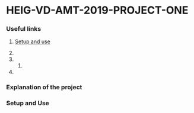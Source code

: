 # HEIG-VD-AMT-2019-PROJECT-ONE
### Useful links

1.  [Setup and use](#setup-and-use) 

2. [Implementation]: (github.com/nfluckiger/HEIG-VD-AMT-2019-PROJECT-ONE/tree/master/documentation/implementation.md)

3. [Test]: github.com/nfluckiger/HEIG-VD-AMT-2019-PROJECT-ONE/tree/master/documentation/test_strategy.md

   1. [Load]: github.com/nfluckiger/HEIG-VD-AMT-2019-PROJECT-ONE/tree/master/documentation/load_test_report.md

4. [Known]: github.com/nfluckiger/HEIG-VD-AMT-2019-PROJECT-ONE/tree/master/documentation/known_error.md

   

### Explanation of the project

### Setup and Use